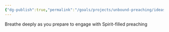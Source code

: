 ```yaml
---
{"dg-publish":true,"permalink":"/goals/projects/unbound-preaching/ideas/embracing-the-spirit-a-guide-to-engaging-with-spirit-filled-preaching/","tags":["website"],"created":"Jul 25, 2020, 11:07 AM","updated":"Apr 12, 2023, 5:04 PM"}
---
```



Breathe deeply as you prepare to engage with Spirit-filled preaching


